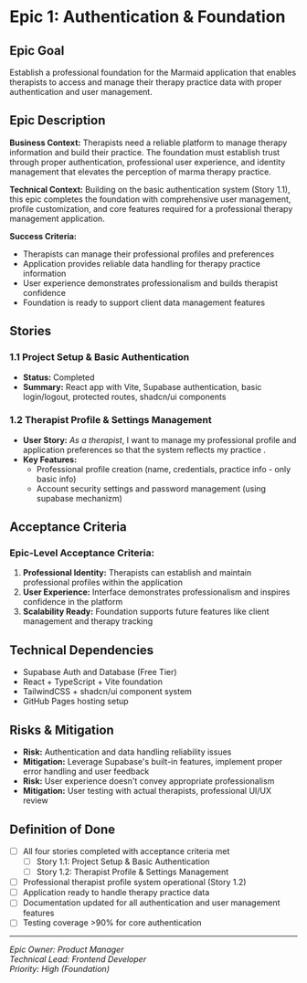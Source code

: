 # Epic 1: Authentication & Foundation

## Epic Goal

Establish a professional foundation for the Marmaid application that enables therapists to access and manage their therapy practice data with proper authentication and user management.

## Epic Description

**Business Context:**
Therapists need a reliable platform to manage therapy information and build their practice. The foundation must establish trust through proper authentication, professional user experience, and identity management that elevates the perception of marma therapy practice.

**Technical Context:**
Building on the basic authentication system (Story 1.1), this epic completes the foundation with comprehensive user management, profile customization, and core features required for a professional therapy management application.

**Success Criteria:**

- Therapists can manage their professional profiles and preferences
- Application provides reliable data handling for therapy practice information
- User experience demonstrates professionalism and builds therapist confidence
- Foundation is ready to support client data management features

## Stories

### 1.1 Project Setup & Basic Authentication

- **Status:** Completed
- **Summary:** React app with Vite, Supabase authentication, basic login/logout, protected routes, shadcn/ui components

### 1.2 Therapist Profile & Settings Management

- **User Story:** _As a therapist_, I want to manage my professional profile and application preferences so that the system reflects my practice .
- **Key Features:**
  - Professional profile creation (name, credentials, practice info - only basic info)
  - Account security settings and password management (using supabase mechanizm)

## Acceptance Criteria

### Epic-Level Acceptance Criteria:

1. **Professional Identity:** Therapists can establish and maintain professional profiles within the application
2. **User Experience:** Interface demonstrates professionalism and inspires confidence in the platform
3. **Scalability Ready:** Foundation supports future features like client management and therapy tracking

## Technical Dependencies

- Supabase Auth and Database (Free Tier)
- React + TypeScript + Vite foundation
- TailwindCSS + shadcn/ui component system
- GitHub Pages hosting setup

## Risks & Mitigation

- **Risk:** Authentication and data handling reliability issues
- **Mitigation:** Leverage Supabase's built-in features, implement proper error handling and user feedback
- **Risk:** User experience doesn't convey appropriate professionalism
- **Mitigation:** User testing with actual therapists, professional UI/UX review

## Definition of Done

- [ ] All four stories completed with acceptance criteria met
  - [ ] Story 1.1: Project Setup & Basic Authentication
  - [ ] Story 1.2: Therapist Profile & Settings Management
- [ ] Professional therapist profile system operational (Story 1.2)
- [ ] Application ready to handle therapy practice data
- [ ] Documentation updated for all authentication and user management features
- [ ] Testing coverage >90% for core authentication

---

_Epic Owner: Product Manager_  
_Technical Lead: Frontend Developer_  
_Priority: High (Foundation)_
